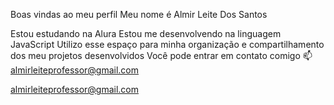 Boas vindas ao meu perfil 
Meu nome é Almir Leite Dos Santos

Estou estudando na Alura
Estou me desenvolvendo na linguagem JavaScript
Utilizo esse espaço para minha organização e compartilhamento dos meu projetos desenvolvidos
Você pode entrar em contato comigo 📫
almirleiteprofessor@gmail.com

almirleiteprofessor@gmail.com

